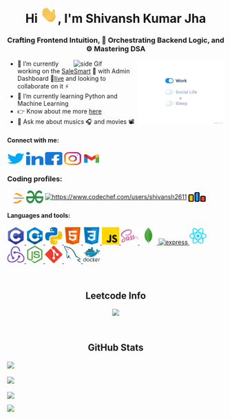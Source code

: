 <h1 align="center">Hi <img src="./img/Hi.gif" width="40px">, I'm Shivansh Kumar Jha</h1>

<h3 align="center">Crafting Frontend Intuition, 🧠 Orchestrating Backend Logic, and ⚙️ Mastering DSA</h3>

<img src="./img/life_balance.gif" alt="side Image" align="right" width="200" height="auto" />
<a href="https://theshivanshfolio.netlify.app/"> <img src="https://media3.giphy.com/media/ZEB6yFbLnhyQf7g3hn/giphy.gif" alt="side Gif" align="right" width="150" height="auto"/> </a>

- 🔭 I’m currently working on the [SaleSmart](https://github.com/ShivanshKumarJha/SaleSmart) 🏨 with Admin Dashboard 🔗[live](https://sale-smart.vercel.app/) and looking to collaborate on it ⚡
- 🌱 I’m currently learning Python and Machine Learning
- 👉 Know about me more [here](https://theshivanshfolio.netlify.app/)
- 💬 Ask me about musics 🎧 and movies 📽️

#### Connect with me:

<p align="left">
<a href="https://twitter.com/shivansh2003_26" target="blank"><img align="center" src="./img/Social/twitter.svg" alt="shivansh2003_26" height="30" width="40" /></a>
<a href="https://www.linkedin.com/in/shivansh-kumar-jha-4b3141234/" target="blank"><img align="center" src="./img/Social/linked-in-alt.svg" alt="https://www.linkedin.com/in/shivansh-kumar-jha-4b3141234/" height="30" width="40" /></a>
<a href="https://www.facebook.com/people/shivansh-kumar-jha/pfbid04g8hfhxzkvarq1bizqzvk7lkcmfkydqfzw8artojaaeucvjnk4zcce13lrnus8msl/?mibextid=zbwkwl" target="blank"><img align="center" src="./img/Social/facebook.svg" alt="https://www.facebook.com/people/shivansh-kumar-jha/pfbid04g8hfhxzkvarq1bizqzvk7lkcmfkydqfzw8artojaaeucvjnk4zcce13lrnus8msl/?mibextid=zbwkwl" height="30" width="40" /></a>
<a href="https://www.instagram.com/shivanshkumar.jha/" target="blank"><img align="center" src="./img/Social/instagram.svg" alt="https://www.instagram.com/shivanshkumar.jha/" height="30" width="40" /></a>
<a href="www.kumarjhashivansh@gmail.com" target="blank"><img align="center" src="./img/Social/google.svg" alt="www.kumarjhashivansh@gmail.com" height="30" width="40" /></a>

### Coding profiles:

<p align="left">
<a href="https://www.leetcode.com/kumarjhashivansh" target="blank"><img align="center" src="./img/Social/leet-code.svg" alt="https://www.leetcode.com/kumarjhashivansh" height="30" width="40" /></a>
<a href="https://auth.geeksforgeeks.org/user/shiv26_2003" target="blank"><img align="center" src="./img/Social/geeks-for-geeks.svg" alt="https://auth.geeksforgeeks.org/user/shiv26_2003" height="30" width="40" /></a>
<a href="https://www.codechef.com/users/shivansh2611" target="blank"><img align="center" src="https://avatars.githubusercontent.com/u/11960354?v=4" alt="https://www.codechef.com/users/shivansh2611" height="30" width="40"/></a>
<a href="https://codeforces.com/profile/shivansh2611" target="blank"><img align="center" src="./img/Social/codeforces.svg" alt="https://codeforces.com/profile/shivansh2611" height="30" width="40" /></a>
</p>

#### Languages and tools:

<p align="left">  
<a href="https://www.cprogramming.com/" target="_blank" rel="noreferrer"> <img src="./img/ProgrammingLanguages/c.svg" alt="c" width="40" height="40"/> </a> 
<a href="https://www.w3schools.com/cpp/" target="_blank" rel="noreferrer"> <img src="./img/ProgrammingLanguages/cpp.svg" alt="cplusplus" width="40" height="40"/> </a>
<a href="https://www.python.org/" target="_blank" rel="noreferrer"> <img src="./img/ProgrammingLanguages/python.svg" alt="python" width="40" height="40"/> </a> 
<a href="https://www.w3.org/html/" target="_blank" rel="noreferrer"> <img src="./img/FrontendDevelopment/html.svg" alt="html5" width="40" height="40"/> </a>   </a> 
<a href="https://www.w3schools.com/css/" target="_blank" rel="noreferrer"> <img src="./img/FrontendDevelopment/css.svg" alt="css3" width="40" height="40"/> </a> 
<a href="https://developer.mozilla.org/en-US/docs/Web/JavaScript" target="_blank" rel="noreferrer"> <img src="./img/ProgrammingLanguages/javascript.svg" alt="javascript" width="40" height="40"/> </a>  
<a href="https://sass-lang.com" target="_blank" rel="noreferrer"> <img src="./img/FrontendDevelopment/sass.svg" alt="sass" width="40" height="40"/> </a>
<a href="https://www.mongodb.com/" target="_blank" rel="noreferrer"> <img src="./img/Database/mongodb.svg" alt="mongodb" width="40" height="40"/> </a>
<a href="https://expressjs.com" target="_blank" rel="noreferrer"> <img src="https://w7.pngwing.com/pngs/925/447/png-transparent-express-js-node-js-javascript-mongodb-node-js-text-trademark-logo.png" alt="express" width="40" height="40"/> </a> 
<a href="https://reactjs.org/" target="_blank" rel="noreferrer"> <img src="./img/FrontendDevelopment/reactjs.svg" alt="react" width="40" height="40"/> </a>
<a href="https://redux.js.org/" target="_blank" rel="noreferrer"> <img src="./img/FrontendDevelopment//redux.svg" alt="redux" width="40" height="40"/> </a>
<a href="https://nodejs.org" target="_blank" rel="noreferrer"> <img src="./img/BackendDevelopment/nodejs.svg" alt="nodejs" width="40" height="40"/> </a>
<a href="https://git-scm.com/" target="_blank" rel="noreferrer"> <img src="./img/Other/git.svg" alt="git" width="40" height="40"/> </a>  
<a href="https://www.mysql.com/" target="_blank" rel="noreferrer"> <img src="./img/Database/mysql.svg" alt="mysql" width="40" height="40"/> </a>
<a href="https://www.docker.com/" target="_blank" rel="noreferrer"> <img src="./img/BackendDevelopment//docker.svg" alt="mysql" width="40" height="40"/> </a>
</p>
<br/>

<div>
  <h2 align='center'>Leetcode Info</h2>
  <p align="center">
    <img  align=top flex-grow=1 src="https://leetcard.jacoblin.cool/kumarjhashivansh?theme=dark&font=Nunito&ext=heatmap" />  
  </p>
</div>

<br/>

<h2 align='center'>GitHub Stats</h2>

<a href="https://github-readme-stats.vercel.app/api?username=shivanshkumarjha&theme=dark">
  <img height=200 align="center" src="https://github-readme-stats.vercel.app/api?username=shivanshkumarjha&theme=dark" />
</a>
<br><br>

<a href="https://github-readme-stats.vercel.app/api/top-langs?username=shivanshkumarjha&layout=compact&langs_count=8&card_width=320&theme=dark">
  <img height=200 align="center" src="https://github-readme-stats.vercel.app/api/top-langs?username=shivanshkumarjha&layout=compact&langs_count=8&card_width=320&theme=dark" />
</a>
<br><br>

<a href="https://streak-stats.demolab.com/?user=ShivanshKumarJha&theme=dark&hide_border=false">
  <img height=200 align="center" src="https://streak-stats.demolab.com/?user=ShivanshKumarJha&theme=dark&hide_border=false">
</a>

<br/>

[![](https://visitcount.itsvg.in/api?id=ShivanshKumarJha&icon=0&color=6)](https://visitcount.itsvg.in)
